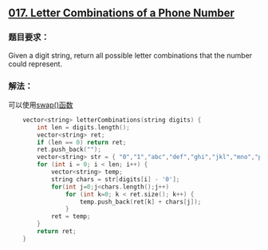 ## [017. Letter Combinations of a Phone Number](https://leetcode.com/problems/letter-combinations-of-a-phone-number/#/description)
### 题目要求：
Given a digit string, return all possible letter combinations that the number could represent.
### 解法：
可以使用[swap()函数](https://discuss.leetcode.com/topic/17262/iterative-c-solution-in-0ms)
```c
	vector<string> letterCombinations(string digits) {
		int len = digits.length();
		vector<string> ret;
		if (len == 0) return ret;
		ret.push_back("");
		vector<string> str = { "0","1","abc","def","ghi","jkl","mno","pqrs","tuv","wxyz" };
		for (int i = 0; i < len; i++) {
			vector<string> temp;
			string chars = str[digits[i] - '0'];
			for(int j=0;j<chars.length();j++)
				for (int k=0; k < ret.size(); k++) {
					temp.push_back(ret[k] + chars[j]);
				}
			ret = temp;
		}
		return ret;
	}
```
